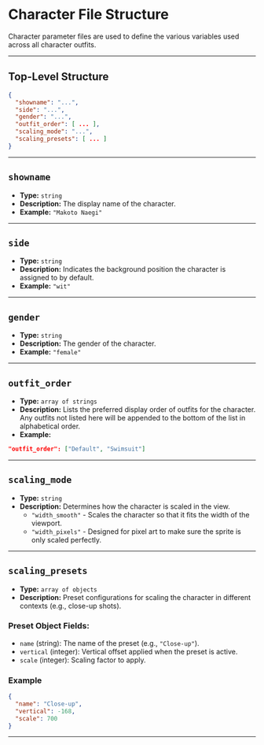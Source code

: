# Character File Structure

Character parameter files are used to define the various variables used across all character outfits. 

---

## Top-Level Structure

```json
{
  "showname": "...",
  "side": "...",
  "gender": "...",
  "outfit_order": [ ... ],
  "scaling_mode": "...",
  "scaling_presets": [ ... ]
}
```

---

## `showname`

- **Type:** `string`
- **Description:** The display name of the character.
- **Example:** `"Makoto Naegi"`

---

## `side`

- **Type:** `string`
- **Description:** Indicates the background position the character is assigned to by default.
- **Example:** `"wit"`

---

## `gender`

- **Type:** `string`
- **Description:** The gender of the character.
- **Example:** `"female"`

---

## `outfit_order`

- **Type:** `array of strings`
- **Description:** Lists the preferred display order of outfits for the character. Any outfits not listed here will be appended to the bottom of the list in alphabetical order.
- **Example:**

```json
"outfit_order": ["Default", "Swimsuit"]
```

---

## `scaling_mode`

- **Type:** `string`
- **Description:** Determines how the character is scaled in the view.
    - `"width_smooth"` - Scales the character so that it fits the width of the viewport. 
    - `"width_pixels"` - Designed for pixel art to make sure the sprite is only scaled perfectly. 

---

## `scaling_presets`

- **Type:** `array of objects`
- **Description:** Preset configurations for scaling the character in different contexts (e.g., close-up shots).

### Preset Object Fields:

- `name` (string): The name of the preset (e.g., `"Close-up"`).
- `vertical` (integer): Vertical offset applied when the preset is active.
- `scale` (integer): Scaling factor to apply.

### Example

```json
{
  "name": "Close-up",
  "vertical": -168,
  "scale": 700
}
```

---